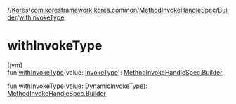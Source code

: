 //[Kores](../../../../index.md)/[com.koresframework.kores.common](../../index.md)/[MethodInvokeHandleSpec](../index.md)/[Builder](index.md)/[withInvokeType](with-invoke-type.md)

# withInvokeType

[jvm]\
fun [withInvokeType](with-invoke-type.md)(value: [InvokeType](../../../com.koresframework.kores.base/-invoke-type/index.md)): [MethodInvokeHandleSpec.Builder](index.md)

fun [withInvokeType](with-invoke-type.md)(value: [DynamicInvokeType](../../../com.koresframework.kores.base/-dynamic-invoke-type/index.md)): [MethodInvokeHandleSpec.Builder](index.md)
